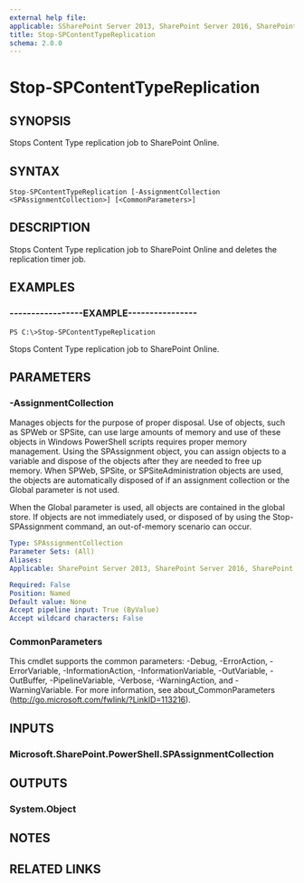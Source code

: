 ```yaml
---
external help file: 
applicable: SSharePoint Server 2013, SharePoint Server 2016, SharePoint Server 2019
title: Stop-SPContentTypeReplication
schema: 2.0.0
---
```


# Stop-SPContentTypeReplication

## SYNOPSIS
Stops Content Type replication job to SharePoint Online.

## SYNTAX

```
Stop-SPContentTypeReplication [-AssignmentCollection <SPAssignmentCollection>] [<CommonParameters>]
```

## DESCRIPTION
Stops Content Type replication job to SharePoint Online and deletes the replication timer job.

## EXAMPLES

### -----------------EXAMPLE----------------
```
PS C:\>Stop-SPContentTypeReplication
```
Stops Content Type replication job to SharePoint Online.

## PARAMETERS

### -AssignmentCollection
Manages objects for the purpose of proper disposal. Use of objects, such as SPWeb or SPSite, can use large amounts of memory and use of these objects in Windows PowerShell scripts requires proper memory management. Using the SPAssignment object, you can assign objects to a variable and dispose of the objects after they are needed to free up memory. When SPWeb, SPSite, or SPSiteAdministration objects are used, the objects are automatically disposed of if an assignment collection or the Global parameter is not used.

When the Global parameter is used, all objects are contained in the global store. If objects are not immediately used, or disposed of by using the Stop-SPAssignment command, an out-of-memory scenario can occur.

```yaml
Type: SPAssignmentCollection
Parameter Sets: (All)
Aliases: 
Applicable: SharePoint Server 2013, SharePoint Server 2016, SharePoint Server 2019

Required: False
Position: Named
Default value: None
Accept pipeline input: True (ByValue)
Accept wildcard characters: False
```

### CommonParameters
This cmdlet supports the common parameters: -Debug, -ErrorAction, -ErrorVariable, -InformationAction, -InformationVariable, -OutVariable, -OutBuffer, -PipelineVariable, -Verbose, -WarningAction, and -WarningVariable. For more information, see about_CommonParameters (http://go.microsoft.com/fwlink/?LinkID=113216).

## INPUTS

### Microsoft.SharePoint.PowerShell.SPAssignmentCollection

## OUTPUTS

### System.Object

## NOTES

## RELATED LINKS
